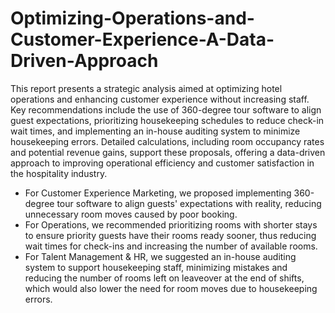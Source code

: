 # Optimizing-Operations-and-Customer-Experience-A-Data-Driven-Approach
This report presents a strategic analysis aimed at optimizing hotel operations and enhancing customer experience without increasing staff. Key recommendations include the use of 360-degree tour software to align guest expectations, prioritizing housekeeping schedules to reduce check-in wait times, and implementing an in-house auditing system to minimize housekeeping errors. Detailed calculations, including room occupancy rates and potential revenue gains, support these proposals, offering a data-driven approach to improving operational efficiency and customer satisfaction in the hospitality industry.
- For Customer Experience Marketing, we proposed implementing 360-degree tour software to align guests' expectations with reality, reducing unnecessary room moves caused by poor booking.
- For Operations, we recommended prioritizing rooms with shorter stays to ensure priority guests have their rooms ready sooner, thus reducing wait times for check-ins and increasing the number of available rooms.
- For Talent Management & HR, we suggested an in-house auditing system to support housekeeping staff, minimizing mistakes and reducing the number of rooms left on leaveover at the end of shifts, which would also lower the need for room moves due to housekeeping errors.
